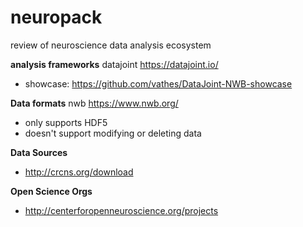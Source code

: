 # neuropack
review of neuroscience data analysis ecosystem 

**analysis frameworks**
datajoint
https://datajoint.io/
- showcase: https://github.com/vathes/DataJoint-NWB-showcase


**Data formats**
nwb
https://www.nwb.org/
- only supports HDF5
- doesn't support modifying or deleting data


**Data Sources**
- http://crcns.org/download

**Open Science Orgs**
- http://centerforopenneuroscience.org/projects
